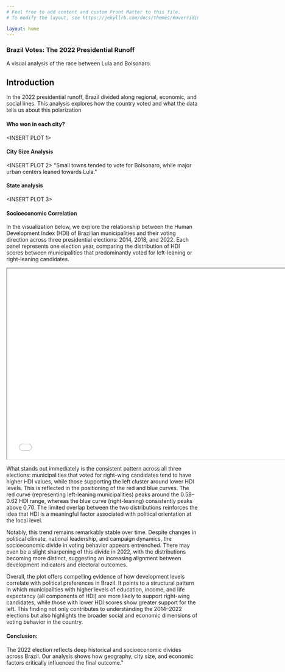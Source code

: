 ```yaml
---
# Feel free to add content and custom Front Matter to this file.
# To modify the layout, see https://jekyllrb.com/docs/themes/#overriding-theme-defaults

layout: home
---
```

### Brazil Votes: The 2022 Presidential Runoff
A visual analysis of the race between Lula and Bolsonaro.


## Introduction
In the 2022 presidential runoff, Brazil divided along regional, economic, and social lines. This analysis explores how the country voted and what the data tells us about this polarization


#### Who won in each city?
<INSERT PLOT 1>

#### City Size Analysis

<INSERT PLOT 2>
"Small towns tended to vote for Bolsonaro, while major urban centers leaned towards Lula."

#### State analysis
<INSERT PLOT 3>


#### Socioeconomic Correlation

In the visualization below, we explore the relationship between the Human Development Index (HDI) of Brazilian municipalities and their voting direction across three presidential elections: 2014, 2018, and 2022. Each panel represents one election year, comparing the distribution of HDI scores between municipalities that predominantly voted for left-leaning or right-leaning candidates.

<iframe src="{{ site.baseurl }}/assets/HDI_Distribution.png" width="750" height="500"></iframe>

What stands out immediately is the consistent pattern across all three elections: municipalities that voted for right-wing candidates tend to have higher HDI values, while those supporting the left cluster around lower HDI levels. This is reflected in the positioning of the red and blue curves. The red curve (representing left-leaning municipalities) peaks around the 0.58–0.62 HDI range, whereas the blue curve (right-leaning) consistently peaks above 0.70. The limited overlap between the two distributions reinforces the idea that HDI is a meaningful factor associated with political orientation at the local level.

Notably, this trend remains remarkably stable over time. Despite changes in political climate, national leadership, and campaign dynamics, the socioeconomic divide in voting behavior appears entrenched. There may even be a slight sharpening of this divide in 2022, with the distributions becoming more distinct, suggesting an increasing alignment between development indicators and electoral outcomes.

Overall, the plot offers compelling evidence of how development levels correlate with political preferences in Brazil. It points to a structural pattern in which municipalities with higher levels of education, income, and life expectancy (all components of HDI) are more likely to support right-wing candidates, while those with lower HDI scores show greater support for the left. This finding not only contributes to understanding the 2014–2022 elections but also highlights the broader social and economic dimensions of voting behavior in the country.

#### Conclusion:
The 2022 election reflects deep historical and socioeconomic divides across Brazil. Our analysis shows how geography, city size, and economic factors critically influenced the final outcome."

